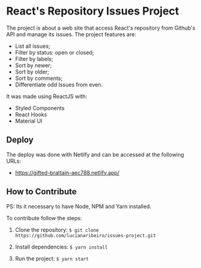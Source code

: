 # React's Repository Issues Project

The project is about a web site that access React's repository from Github's API and manage its 
issues. The project features are:

- List all issues;
- Filter by status: open or closed;
- Filter by labels;
- Sort by newer;
- Sort by older;
- Sort by comments;
- Differentiate odd Issues from even.


It was made using ReactJS with:

- Styled Components
- React Hooks
- Material UI


## Deploy

The deploy was done with Netlify and can be accessed at the following URLs:

- https://gifted-brattain-aec788.netlify.app/


## How to Contribute

PS: Its it necessary to have Node, NPM and Yarn installed. 

To contribute follow the steps:

1. Clone the repository: ``` $ git clone https://github.com/lucianaribeiro/issues-project.git ```

2. Install dependencies: ``` $ yarn install ```

3. Run the project: ``` $ yarn start ```
